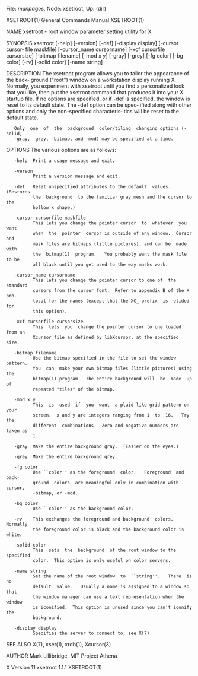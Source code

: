 File: *manpages*,  Node: xsetroot,  Up: (dir)

XSETROOT(1)                 General Commands Manual                XSETROOT(1)



NAME
       xsetroot - root window parameter setting utility for X

SYNOPSIS
       xsetroot  [-help] [-version] [-def] [-display display] [-cursor cursor‐
       file maskfile] [-cursor_name cursorname] [-xcf  cursorfile  cursorsize]
       [-bitmap  filename]  [-mod x y] [-gray] [-grey] [-fg color] [-bg color]
       [-rv] [-solid color] [-name string]

DESCRIPTION
       The xsetroot program allows you to tailor the appearance of  the  back‐
       ground  ("root")  window on a workstation display running X.  Normally,
       you experiment with xsetroot until you find a  personalized  look  that
       you  like,  then  put the xsetroot command that produces it into your X
       startup file.  If no options are specified, or if  -def  is  specified,
       the window is reset to its default state.  The -def option can be spec‐
       ified along with other options and only the non-specified  characteris‐
       tics will be reset to the default state.

       Only  one  of  the  background  color/tiling  changing options (-solid,
       -gray, -grey, -bitmap, and -mod) may be specified at a time.

OPTIONS
       The various options are as follows:

       -help  Print a usage message and exit.

       -verson
              Print a version message and exit.

       -def   Reset unspecified attributes to the default  values.   (Restores
              the  background  to the familiar gray mesh and the cursor to the
              hollow x shape.)

       -cursor cursorfile maskfile
              This lets you change the pointer cursor  to  whatever  you  want
              when  the  pointer  cursor is outside of any window.  Cursor and
              mask files are bitmaps (little pictures), and can be  made  with
              the  bitmap(1)  program.   You probably want the mask file to be
              all black until you get used to the way masks work.

       -cursor_name cursorname
              This lets you change the pointer cursor to one of  the  standard
              cursors from the cursor font.  Refer to appendix B of the X pro‐
              tocol for the names (except that the XC_ prefix  is  elided  for
              this option).

       -xcf cursorfile cursorsize
              This  lets  you  change the pointer cursor to one loaded from an
              Xcursor file as defined by libXcursor, at the specified size.

       -bitmap filename
              Use the bitmap specified in the file to set the window  pattern.
              You  can  make your own bitmap files (little pictures) using the
              bitmap(1) program.  The entire background will  be  made  up  of
              repeated "tiles" of the bitmap.

       -mod x y
              This  is  used  if  you  want  a plaid-like grid pattern on your
              screen.  x and y are integers ranging from 1  to  16.   Try  the
              different  combinations.  Zero and negative numbers are taken as
              1.

       -gray  Make the entire background gray.  (Easier on the eyes.)

       -grey  Make the entire background grey.

       -fg color
              Use ``color'' as the foreground  color.   Foreground  and  back‐
              ground  colors  are meaningful only in combination with -cursor,
              -bitmap, or -mod.

       -bg color
              Use ``color'' as the background color.

       -rv    This exchanges the foreground and background  colors.   Normally
              the foreground color is black and the background color is white.

       -solid color
              This  sets  the  background  of the root window to the specified
              color.  This option is only useful on color servers.

       -name string
              Set the name of the root window  to  ``string''.   There  is  no
              default  value.   Usually a name is assigned to a window so that
              the window manager can use a text representation when the window
              is iconified.  This option is unused since you can't iconify the
              background.

       -display display
              Specifies the server to connect to; see X(7).

SEE ALSO
       X(7), xset(1), xrdb(1), Xcursor(3)

AUTHOR
       Mark Lillibridge, MIT Project Athena



X Version 11                    xsetroot 1.1.1                     XSETROOT(1)
